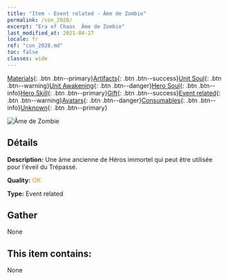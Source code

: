 ```yaml
---
title: "Item - Event related - Âme de Zombie"
permalink: /con_2028/
excerpt: "Era of Chaos  Âme de Zombie"
last_modified_at: 2021-04-27
locale: fr
ref: "con_2028.md"
toc: false
classes: wide
---
```

 [Materials](/ItemsFR/){: .btn .btn--primary}[Artifacts](/ItemsFR/Artifacts/){: .btn .btn--success}[Unit Soul](/ItemsFR/UnitSoul/){: .btn .btn--warning}[Unit Awakening](/ItemsFR/UnitAwakening/){: .btn .btn--danger}[Hero Soul](/ItemsFR/HeroSoul/){: .btn .btn--info}[Hero Skill](/ItemsFR/HeroSkill/){: .btn .btn--primary}[Gift](/ItemsFR/Gift/){: .btn .btn--success}[Event related](/ItemsFR/Events/){: .btn .btn--warning}[Avatars](/ItemsFR/Avatars/){: .btn .btn--danger}[Consumables](/ItemsFR/Consumables/){: .btn .btn--info}[Unknown](/ItemsFR/Unknown/){: .btn .btn--primary}

 ![Âme de Zombie](/images/t/juexing_302.png)

## Détails
 **Description:** Une âme ancienne de Héros immortel qui peut être utilisée pour l'éveil du Trépassé.

 **Quality:** <span style="color: #FF8C00">OK</span>

 **Type:** Event related

## Gather

  None

## This item contains:

  None

